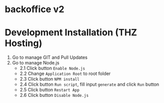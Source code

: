 # backoffice v2

# Development Installation (THZ Hosting)

1. Go to manage GIT and Pull Updates
2. Go to manage Node.js
    - 2.1 Click button `Enable Node.js`
    - 2.2 Change `Application Root` to root folder
    - 2.3 Click button `NPM install`
    - 2.4 Click button `Run script`, fill input `generate` and click `Run` button
    - 2.5 Click button `Restart App`
    - 2.6 Click button `Disable Node.js`